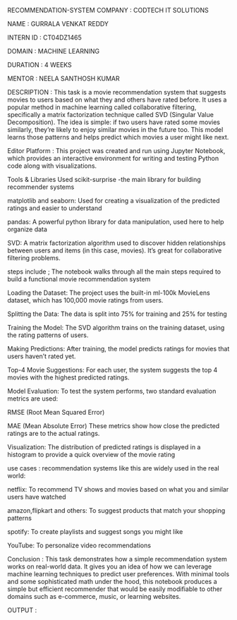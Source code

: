 RECOMMENDATION-SYSTEM COMPANY : CODTECH IT SOLUTIONS

NAME : GURRALA VENKAT REDDY

INTERN ID : CT04DZ1465

DOMAIN : MACHINE LEARNING

DURATION : 4 WEEKS

MENTOR : NEELA SANTHOSH KUMAR

DESCRIPTION : This task is a movie recommendation system that suggests movies to users based on what they and others have rated before. It uses a popular method in machine learning called collaborative filtering, specifically a matrix factorization technique called SVD (Singular Value Decomposition). The idea is simple: if two users have rated some movies similarly, they’re likely to enjoy similar movies in the future too. This model learns those patterns and helps predict which movies a user might like next.

Editor Platform : This project was created and run using Jupyter Notebook, which provides an interactive environment for writing and testing Python code along with visualizations.

Tools & Libraries Used scikit-surprise -the main library for building recommender systems

matplotlib and seaborn: Used for creating a visualization of the predicted ratings and easier to understand

pandas: A powerful python library for data manipulation, used here to help organize data

SVD: A matrix factorization algorithm used to discover hidden relationships between users and items (in this case, movies). It’s great for collaborative filtering problems.

steps include ; The notebook walks through all the main steps required to build a functional movie recommendation system

Loading the Dataset: The project uses the built-in ml-100k MovieLens dataset, which has 100,000 movie ratings from users.

Splitting the Data: The data is split into 75% for training and 25% for testing

Training the Model: The SVD algorithm trains on the training dataset, using the rating patterns of users.

Making Predictions: After training, the model predicts ratings for movies that users haven’t rated yet.

Top-4 Movie Suggestions: For each user, the system suggests the top 4 movies with the highest predicted ratings.

Model Evaluation: To test the system performs, two standard evaluation metrics are used:

RMSE (Root Mean Squared Error)

MAE (Mean Absolute Error) These metrics show how close the predicted ratings are to the actual ratings.

Visualization: The distribution of predicted ratings is displayed in a histogram to provide a quick overview of the movie rating

use cases : recommendation systems like this are widely used in the real world:

netflix: To recommend TV shows and movies based on what you and similar users have watched

amazon,flipkart and others: To suggest products that match your shopping patterns

spotify: To create playlists and suggest songs you might like

YouTube: To personalize video recommendations

Conclusion : This task demonstrates how a simple recommendation system works on real-world data. It gives you an idea of how we can leverage machine learning techniques to predict user preferences. With minimal tools and some sophisticated math under the hood, this notebook produces a simple but efficient recommender that would be easily modifiable to other domains such as e-commerce, music, or learning websites.

OUTPUT :
